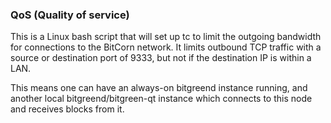 ### QoS (Quality of service) ###

This is a Linux bash script that will set up tc to limit the outgoing bandwidth for connections to the BitCorn network. It limits outbound TCP traffic with a source or destination port of 9333, but not if the destination IP is within a LAN.

This means one can have an always-on bitgreend instance running, and another local bitgreend/bitgreen-qt instance which connects to this node and receives blocks from it.
